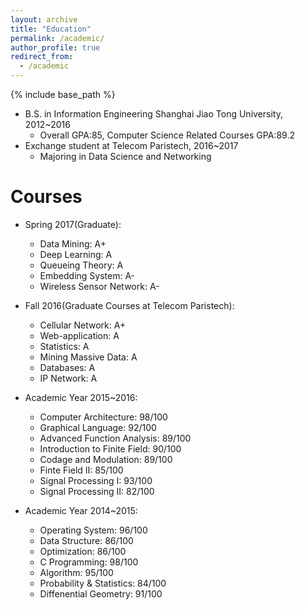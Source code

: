 ```yaml
---
layout: archive
title: "Education"
permalink: /academic/
author_profile: true
redirect_from:
  - /academic
---
```


{% include base_path %}

* B.S. in Information Engineering Shanghai Jiao Tong University, 2012~2016
  * Overall GPA:85, Computer Science Related Courses GPA:89.2
* Exchange student at Telecom Paristech, 2016~2017
  * Majoring in Data Science and Networking


Courses
======
* Spring 2017(Graduate): 
  * Data Mining: A+
  * Deep Learning: A
  * Queueing Theory: A
  * Embedding System: A-
  * Wireless Sensor Network: A-

* Fall 2016(Graduate Courses at Telecom Paristech): 
  * Cellular Network: A+
  * Web-application: A
  * Statistics: A
  * Mining Massive Data: A
  * Databases: A
  * IP Network: A
  
* Academic Year 2015~2016: 
  * Computer Architecture: 98/100
  * Graphical Language: 92/100
  * Advanced Function Analysis: 89/100 
  * Introduction to Finite Field: 90/100
  * Codage and Modulation: 89/100
  * Finte Field II: 85/100
  * Signal Processing I: 93/100
  * Signal Processing II: 82/100
  
* Academic Year 2014~2015:
  * Operating System: 96/100
  * Data Structure: 86/100
  * Optimization: 86/100 
  * C Programming: 98/100
  * Algorithm: 95/100
  * Probability & Statistics: 84/100
  * Diffenential Geometry: 91/100
